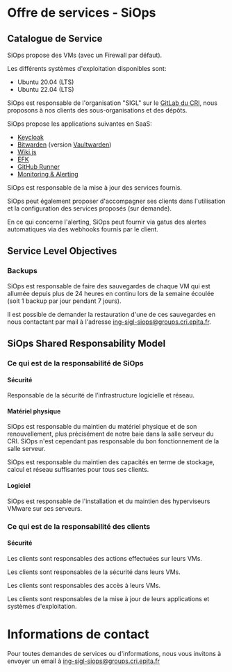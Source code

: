 # Offre de services - SiOps
## Catalogue de Service

SiOps propose des VMs (avec un Firewall par défaut).

Les différents systèmes d'exploitation disponibles sont:
  - Ubuntu 20.04 (LTS)
  - Ubuntu 22.04 (LTS)

SiOps est responsable de l'organisation "SIGL" sur le [GitLab du CRI](https://gitlab.cri.epita.fr/), nous proposons à nos clients des sous-organisations et des dépôts.

SiOps propose les applications suivantes en SaaS:
  - [Keycloak](https://www.keycloak.org/)
  - [Bitwarden](https://bitwarden.com/) (version [Vaultwarden](https://github.com/dani-garcia/vaultwarden))
  - [Wiki.js](https://js.wiki/)
  - [EFK](https://www.elastic.co/fr/elasticsearch/)
  - [GitHub Runner](https://github.com/features/actions)
  - [Monitoring & Alerting](https://gatus.sigl.epita.fr)

SiOps est responsable de la mise à jour des services fournis.

SiOps peut également proposer d'accompagner ses clients dans l'utilisation et la configuration des services proposés (sur demande).

En ce qui concerne l'alerting, SiOps peut fournir via gatus des alertes automatiques via des webhooks fournis par le client.

## Service Level Objectives
### Backups
SiOps est responsable de faire des sauvegardes de chaque VM qui est allumée depuis plus de 24 heures en continu lors de la semaine écoulée (soit 1 backup par jour pendant 7 jours).

Il est possible de demander la restauration d'une de ces sauvegardes en nous contactant par mail à l'adresse [ing-sigl-siops@groups.cri.epita.fr](mailto:ing-sigl-siops@groups.cri.epita.fr).

## SiOps Shared Responsability Model

### Ce qui est de la responsabilité de SiOps
#### Sécurité
Responsable de la sécurité de l’infrastructure logicielle et réseau.

#### Matériel physique
SiOps est responsable du maintien du matériel physique et de son renouvellement, plus précisément de notre baie dans la salle serveur du CRI. SiOps n'est cependant pas responsable du bon fonctionnement de la salle serveur.

SiOps est responsable du maintien des capacités en terme de stockage, calcul et réseau suffisantes pour tous ses clients.

#### Logiciel
SiOps est responsable de l'installation et du maintien des hyperviseurs VMware sur ses serveurs.

### Ce qui est de la responsabilité des clients
#### Sécurité
Les clients sont responsables des actions effectuées sur leurs VMs.

Les clients sont responsables de la sécurité dans leurs VMs.

Les clients sont responsables des accès à leurs VMs.

Les clients sont responsables de la mise à jour de leurs applications et systèmes d'exploitation.

# Informations de contact
Pour toutes demandes de services ou d'informations, nous vous invitons à envoyer un email à ing-sigl-siops@groups.cri.epita.fr
